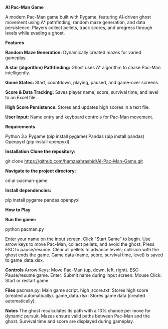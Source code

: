**AI Pac-Man Game**

A modern Pac-Man game built with Pygame, featuring AI-driven ghost movement using A* pathfinding, random maze generation, and data persistence. Players collect pellets, track scores, and progress through levels while evading a ghost.

**Features**

**Random Maze Generation:** Dynamically created mazes for varied gameplay.



**A star (algorithm) Pathfinding:** Ghost uses A* algorithm to chase Pac-Man intelligently.



**Game States:** Start, countdown, playing, paused, and game-over screens.



**Score & Data Tracking:** Saves player name, score, survival time, and level to an Excel file.



**High Score Persistence:** Stores and updates high scores in a text file.



**User Input:** Name entry and keyboard controls for Pac-Man movement.

**Requirements**

Python 3.x
Pygame (pip install pygame)
Pandas (pip install pandas)
Openpyxl (pip install openpyxl)

**Installation**
**Clone the repository:**

git clone https://github.com/hamzaahrashid/AI-Pac-Man-Game.git

**Navigate to the project directory:**

cd ai-pacman-game

**Install dependencies:**

pip install pygame pandas openpyxl

**How to Play**

**Run the game:**

python pacman.py

Enter your name on the input screen.
Click "Start Game" to begin.
Use arrow keys to move Pac-Man, collect pellets, and avoid the ghost.
Press ESC to pause/resume.
Clear all pellets to advance levels; collision with the ghost ends the game.
Game data (name, score, survival time, level) is saved to game_data.xlsx.

**Controls**
Arrow Keys: Move Pac-Man (up, down, left, right).
ESC: Pause/resume game.
Enter: Submit name during input screen.
Mouse Click: Start or restart game.

**Files**
pacman.py: Main game script.
high_score.txt: Stores high score (created automatically).
game_data.xlsx: Stores game data (created automatically).

**Notes**
The ghost recalculates its path with a 10% chance per move for dynamic pursuit.
Mazes ensure valid paths between Pac-Man and the ghost.
Survival time and score are displayed during gameplay.
